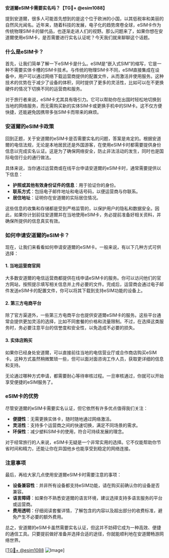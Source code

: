 **安道爾eSIM卡需要实名吗？【TG💪+ @esim1088】**

提到安道爾，很多人可能首先想到的是这个位于欧洲的小国，以其低税率和美丽的自然风光闻名。近年来，随着科技的发展，电子化的趋势席卷全球，eSIM卡作为传统物理SIM卡的替代品，也逐渐走进人们的视野。那么问题来了，如果你想在安道爾使用eSIM卡，是否需要进行实名认证呢？今天我们就来聊聊这个话题。

### 什么是eSIM卡？

首先，让我们简单了解一下eSIM卡是什么。eSIM是“嵌入式SIM”的缩写，它是一种不需要实体卡槽的SIM卡技术。与传统的物理SIM卡不同，eSIM直接集成在设备中，用户可以通过网络下载运营商提供的配置文件，从而激活并使用服务。这种技术的优势在于减少了设备的体积，同时提供了更多的灵活性，比如可以在不更换硬件的情况下切换不同的运营商和服务。

对于旅行者来说，eSIM卡尤其具有吸引力。它可以帮助你在出国时轻松地切换到当地的网络服务，而无需购买新的实体SIM卡或更换手机中的SIM卡。这不仅方便快捷，还能避免因携带多张SIM卡而带来的麻烦。

### 安道爾的eSIM卡政策

回到正题，关于安道爾的eSIM卡是否需要实名的问题，答案是肯定的。根据安道爾的电信法规，无论是本地居民还是外国游客，在使用eSIM卡时都需要提供身份信息以完成实名认证。这是为了确保网络安全，防止非法活动的发生，同时也是国际电信行业的通行做法。

具体来说，当你通过运营商或在线平台申请安道爾的eSIM卡时，通常需要提供以下信息：

- **护照或其他有效身份证件的信息**：用于验证你的身份。
- **联系方式**：包括电子邮件地址和电话号码，以便运营商与你联系。
- **居住地址**：证明你在安道爾的实际居住情况。

这些信息的收集和存储都是受到严格监管的，以保护用户的隐私和数据安全。因此，如果你计划前往安道爾并在当地使用eSIM卡，务必提前准备好相关资料，并确保所提供的信息真实有效。

### 如何申请安道爾的eSIM卡？

现在，让我们来看看如何申请安道爾的eSIM卡。一般来说，有以下几种方式可供选择：

#### 1. 当地运营商官网
大多数安道爾的电信运营商都提供在线申请eSIM卡的服务。你可以访问他们的官方网站，按照提示填写相关信息并上传必要的文件。完成后，运营商会通过电子邮件发送eSIM卡的配置文件，你可以将其下载到支持eSIM功能的设备上。

#### 2. 第三方电商平台
除了官方渠道外，一些第三方电商平台也提供安道爾eSIM卡的服务。这些平台通常会提供更加灵活的选择，比如不同套餐的价格和流量限制。不过，在选择这类服务时，务必要注意平台的信誉度和安全性，以免造成不必要的损失。

#### 3. 实体店购买
如果你已经身处安道爾，可以直接前往当地的电信营业厅或合作商店购买eSIM卡。这种方式虽然稍微繁琐一些，但可以面对面咨询工作人员，获取更详细的信息和支持。

无论通过哪种方式申请，都需要耐心等待审核过程。一旦审核通过，你就可以开始享受便捷的eSIM服务了。

### eSIM卡的优势

尽管安道爾的eSIM卡需要实名认证，但它依然有许多优点值得我们关注：

- **便捷性**：无需更换实体卡，随时随地通过网络激活。
- **灵活性**：支持多个运营商之间的快速切换，满足不同场景的需求。
- **环保性**：减少塑料SIM卡的使用，符合可持续发展的理念。

对于经常旅行的人来说，eSIM卡无疑是一个非常实用的选择。它不仅能帮助你节省时间和精力，还能让你在异国他乡也能享受到稳定的网络连接。

### 注意事项

最后，再给大家几点使用安道爾eSIM卡时需要注意的事项：

- **设备兼容性**：并非所有设备都支持eSIM功能，请在购买前确认你的设备是否兼容。
- **语言障碍**：如果你不熟悉安道爾的语言环境，建议选择支持多语言服务的平台或运营商。
- **费用透明**：仔细阅读套餐详情，了解包含的内容以及超出部分的收费标准，避免产生不必要的额外费用。

总之，安道爾的eSIM卡虽然需要实名认证，但这并不妨碍它成为一种高效、便捷的通信工具。只要提前做好准备并选择合适的途径，你就能顺利地在安道爾畅游网络世界。

[[TG💪+ @esim1088](https://t.me/s/esim1088) ![Image](https://i.postimg.cc/4NQfJmqS/Snipaste-2025-05-13-00-14-12.png)]